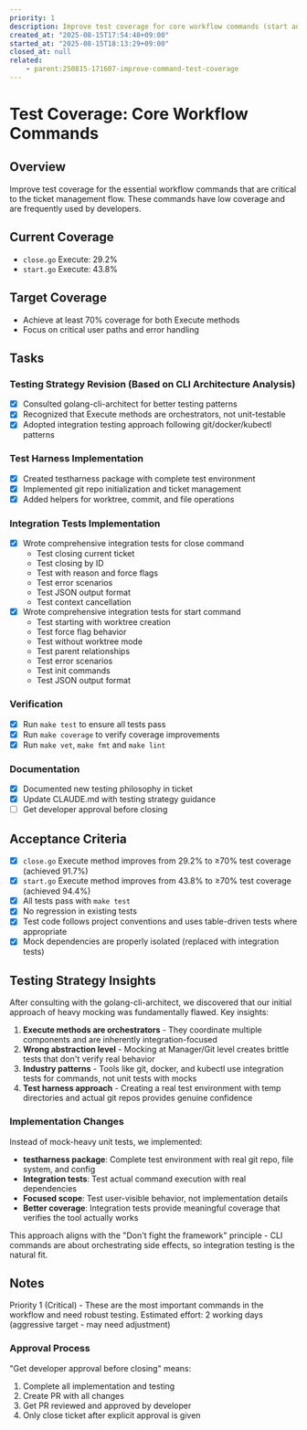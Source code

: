 ```yaml
---
priority: 1
description: Improve test coverage for core workflow commands (start and close)
created_at: "2025-08-15T17:54:48+09:00"
started_at: "2025-08-15T18:13:29+09:00"
closed_at: null
related:
    - parent:250815-171607-improve-command-test-coverage
---
```


# Test Coverage: Core Workflow Commands

## Overview

Improve test coverage for the essential workflow commands that are critical to the ticket management flow. These commands have low coverage and are frequently used by developers.

## Current Coverage
- `close.go` Execute: 29.2%
- `start.go` Execute: 43.8%

## Target Coverage
- Achieve at least 70% coverage for both Execute methods
- Focus on critical user paths and error handling

## Tasks

### Testing Strategy Revision (Based on CLI Architecture Analysis)
- [x] Consulted golang-cli-architect for better testing patterns
- [x] Recognized that Execute methods are orchestrators, not unit-testable
- [x] Adopted integration testing approach following git/docker/kubectl patterns

### Test Harness Implementation
- [x] Created testharness package with complete test environment
- [x] Implemented git repo initialization and ticket management
- [x] Added helpers for worktree, commit, and file operations

### Integration Tests Implementation
- [x] Wrote comprehensive integration tests for close command
  - Test closing current ticket
  - Test closing by ID
  - Test with reason and force flags
  - Test error scenarios
  - Test JSON output format
  - Test context cancellation
- [x] Wrote comprehensive integration tests for start command
  - Test starting with worktree creation
  - Test force flag behavior
  - Test without worktree mode
  - Test parent relationships
  - Test error scenarios
  - Test init commands
  - Test JSON output format

### Verification
- [x] Run `make test` to ensure all tests pass
- [x] Run `make coverage` to verify coverage improvements
- [x] Run `make vet`, `make fmt` and `make lint`

### Documentation
- [x] Documented new testing philosophy in ticket
- [x] Update CLAUDE.md with testing strategy guidance
- [ ] Get developer approval before closing

## Acceptance Criteria

- [x] `close.go` Execute method improves from 29.2% to ≥70% test coverage (achieved 91.7%)
- [x] `start.go` Execute method improves from 43.8% to ≥70% test coverage (achieved 94.4%)
- [x] All tests pass with `make test`
- [x] No regression in existing tests
- [x] Test code follows project conventions and uses table-driven tests where appropriate
- [x] Mock dependencies are properly isolated (replaced with integration tests)

## Testing Strategy Insights

After consulting with the golang-cli-architect, we discovered that our initial approach of heavy mocking was fundamentally flawed. Key insights:

1. **Execute methods are orchestrators** - They coordinate multiple components and are inherently integration-focused
2. **Wrong abstraction level** - Mocking at Manager/Git level creates brittle tests that don't verify real behavior
3. **Industry patterns** - Tools like git, docker, and kubectl use integration tests for commands, not unit tests with mocks
4. **Test harness approach** - Creating a real test environment with temp directories and actual git repos provides genuine confidence

### Implementation Changes

Instead of mock-heavy unit tests, we implemented:
- **testharness package**: Complete test environment with real git repo, file system, and config
- **Integration tests**: Test actual command execution with real dependencies
- **Focused scope**: Test user-visible behavior, not implementation details
- **Better coverage**: Integration tests provide meaningful coverage that verifies the tool actually works

This approach aligns with the "Don't fight the framework" principle - CLI commands are about orchestrating side effects, so integration testing is the natural fit.

## Notes

Priority 1 (Critical) - These are the most important commands in the workflow and need robust testing.
Estimated effort: 2 working days (aggressive target - may need adjustment)

### Approval Process
"Get developer approval before closing" means:
1. Complete all implementation and testing
2. Create PR with all changes
3. Get PR reviewed and approved by developer
4. Only close ticket after explicit approval is given